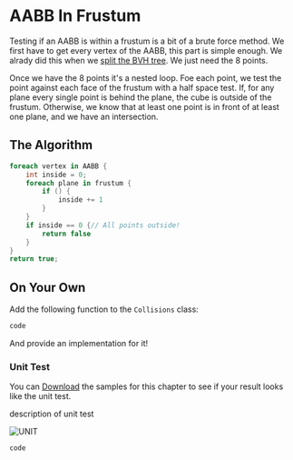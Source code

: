 # AABB In Frustum

Testing if an AABB is within a frustum is a bit of a brute force method. We first have to get every vertex of the AABB, this part is simple enough. We alrady did this when we [split the BVH tree](https://gdbooks.gitbooks.io/3dcollisions/content/Chapter4/bvh_split.html). We just need the 8 points.

Once we have the 8 points it's a nested loop. Foe each point, we test the point against each face of the frustum with a half space test. If, for any plane every single point is behind the plane, the cube is outside of the frustum. Otherwise, we know that at least one point is in front of at least one plane, and we have an intersection.

## The Algorithm

```cs
foreach vertex in AABB {
    int inside = 0;
    foreach plane in frustum {
        if () {
            inside += 1
        }
    }        
    if inside == 0 {// All points outside!
        return false
    }
}  
return true;
```

## On Your Own

Add the following function to the ```Collisions``` class:

```cs
code
```

And provide an implementation for it!

### Unit Test

You can [Download](../Samples/SAMPLE.rar) the samples for this chapter to see if your result looks like the unit test.

description of unit test

![UNIT](image)

```cs
code
```